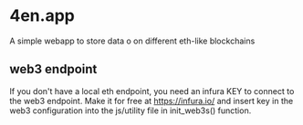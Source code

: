 # 4en.app
A simple webapp to store data o on different eth-like blockchains

## web3 endpoint
If you don't have a local eth endpoint, you need an infura KEY to connect to the web3 endpoint. Make it for free at https://infura.io/ and insert key in the web3 configuration into the js/utility file in init_web3s() function.
